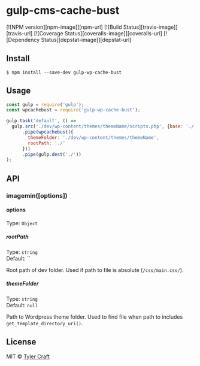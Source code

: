 # gulp-cms-cache-bust
[![NPM version][npm-image]][npm-url] [![Build Status][travis-image]][travis-url]  [![Coverage Status][coveralls-image]][coveralls-url] [![Dependency Status][depstat-image]][depstat-url]

## Install

```
$ npm install --save-dev gulp-wp-cache-bust
```


## Usage

```js
const gulp = require('gulp');
const wpcachebust = require('gulp-wp-cache-bust');

gulp.task('default', () =>
  gulp.src('./dev/wp-content/themes/themeName/scripts.php', {base: './'})
      .pipe(wpcachebust({
        themeFolder: './dev/wp-content/themes/themeName',
        rootPath: './'
      }))
      .pipe(gulp.dest('./'))
);
```


## API

### imagemin([options])

#### options

Type: `Object`

##### rootPath

Type: `string`<br>
Default: ``

Root path of dev folder. Used if path to file is absolute (`/css/main.css/`).

##### themeFolder

Type: `string`<br>
Default: `null`

Path to Wordpress theme folder. Used to find file when path to includes `get_template_directory_uri()`.

## License

MIT © [Tyler Craft](http://tylercraft.com)
